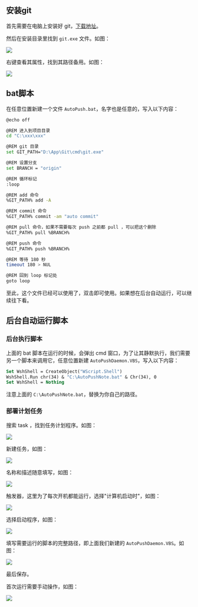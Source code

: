 ## 安装git
首先需要在电脑上安装好 git，[下载地址](http://git-scm.com/download/win)。

然后在安装目录里找到 `git.exe` 文件。如图：

![](https://cdn.jsdelivr.net/gh/pys1992/storage@main/20210228183844.png)

右键查看其属性，找到其路径备用。如图：

![](https://cdn.jsdelivr.net/gh/pys1992/storage@main/20210228185509.png)

## bat脚本
在任意位置新建一个文件 `AutoPush.bat`，名字也是任意的，写入以下内容：
```bash
@echo off

@REM 进入到项目目录
cd "C:\xxx\xxx"

@REM git 目录
set GIT_PATH="D:\App\Git\cmd\git.exe"

@REM 设置分支
set BRANCH = "origin"

@REM 循环标记
:loop 

@REM add 命令
%GIT_PATH% add -A

@REM commit 命令
%GIT_PATH% commit -am "auto commit"

@REM pull 命令，如果不需要每次 push 之前都 pull ，可以把这个删除
%GIT_PATH% pull %BRANCH%

@REM push 命令
%GIT_PATH% push %BRANCH%

@REM 等待 180 秒
timeout 180 > NUL

@REM 回到 loop 标记处
goto loop
```

至此，这个文件已经可以使用了，双击即可使用。如果想在后台自动运行，可以继续往下看。

## 后台自动运行脚本

### 后台执行脚本
上面的 bat 脚本在运行的时候，会弹出 cmd 窗口，为了让其静默执行，我们需要另一个脚本来调用它，任意位置新建 `AutoPushDaemon.VBS`，写入以下内容：

```vb
Set WshShell = CreateObject("WScript.Shell") 
WshShell.Run chr(34) & "C:\AutoPushNote.bat" & Chr(34), 0
Set WshShell = Nothing
```

注意上面的 `C:\AutoPushNote.bat`，替换为你自己的路径。

### 部署计划任务
搜索 task ，找到任务计划程序。如图：

![](https://cdn.jsdelivr.net/gh/pys1992/storage@main/20210228184723.png)

新建任务，如图：

![](https://cdn.jsdelivr.net/gh/pys1992/storage@main/20210228185420.png)

名称和描述随意填写，如图：

![](https://cdn.jsdelivr.net/gh/pys1992/storage@main/20210228185357.png)

触发器，这里为了每次开机都能运行，选择"计算机启动时"，如图：

![](https://cdn.jsdelivr.net/gh/pys1992/storage@main/20210228212248.png)

选择启动程序，如图：

![](https://cdn.jsdelivr.net/gh/pys1992/storage@main/20210228185927.png)

填写需要运行的脚本的完整路径，即上面我们新建的 `AutoPushDaemon.VBS`。如图：

![](https://cdn.jsdelivr.net/gh/pys1992/storage@main/20210228190134.png)

最后保存。

首次运行需要手动操作，如图：

![](https://cdn.jsdelivr.net/gh/pys1992/storage@main/20210228190332.png)